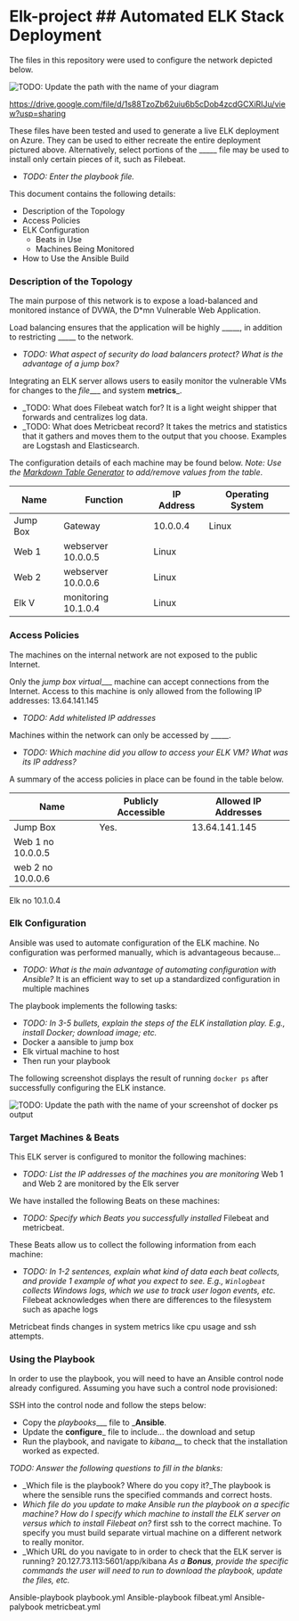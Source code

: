 # Elk-project ## Automated ELK Stack Deployment

The files in this repository were used to configure the network depicted below.

![TODO: Update the path with the name of your diagram](Images/diagram_filename.png)



https://drive.google.com/file/d/1s88TzoZb62uiu6b5cDob4zcdGCXiRIJu/view?usp=sharing










These files have been tested and used to generate a live ELK deployment on Azure. They can be used to either recreate the entire deployment pictured above. Alternatively, select portions of the _____ file may be used to install only certain pieces of it, such as Filebeat.

  - _TODO: Enter the playbook file._

This document contains the following details:
- Description of the Topology
- Access Policies
- ELK Configuration
  - Beats in Use
  - Machines Being Monitored
- How to Use the Ansible Build


### Description of the Topology

The main purpose of this network is to expose a load-balanced and monitored instance of DVWA, the D*mn Vulnerable Web Application.

Load balancing ensures that the application will be highly _____, in addition to restricting _____ to the network.
- _TODO: What aspect of security do load balancers protect? What is the advantage of a jump box?_

Integrating an ELK server allows users to easily monitor the vulnerable VMs for changes to the _file____ and system __metrics___.
- _TODO: What does Filebeat watch for? It is a light weight shipper that forwards and centralizes log data.
- _TODO: What does Metricbeat record? It takes the metrics and statistics that it gathers and moves them to the output that you choose. Examples are Logstash and Elasticsearch.

The configuration details of each machine may be found below.
_Note: Use the [Markdown Table Generator](http://www.tablesgenerator.com/markdown_tables) to add/remove values from the table_.

| Name     | Function | IP Address | Operating System |
|----------|----------|------------|------------------|
| Jump Box | Gateway  | 10.0.0.4   | Linux      |
| Web 1    | webserver  10.0.0.5   | Linux           |                  |
| Web 2    | webserver  10.0.0.6   | Linux           |                  |
| Elk V    | monitoring 10.1.0.4   | Linux           |                  |

### Access Policies

The machines on the internal network are not exposed to the public Internet. 

Only the _jump box virtual____ machine can accept connections from the Internet. Access to this machine is only allowed from the following IP addresses: 13.64.141.145
- _TODO: Add whitelisted IP addresses_

Machines within the network can only be accessed by _____.
- _TODO: Which machine did you allow to access your ELK VM? What was its IP address?_

A summary of the access policies in place can be found in the table below.

| Name     | Publicly Accessible | Allowed IP Addresses |
|----------|---------------------|----------------------|
| Jump Box | Yes.                | 13.64.141.145   |
| Web 1      no                    10.0.0.5                      |
| web 2      no                    10.0.0.6
  Elk        no                    10.1.0.4  

### Elk Configuration

Ansible was used to automate configuration of the ELK machine. No configuration was performed manually, which is advantageous because...
- _TODO: What is the main advantage of automating configuration with Ansible?_
It is an efficient way to set up a standardized configuration in multiple machines 

The playbook implements the following tasks:
- _TODO: In 3-5 bullets, explain the steps of the ELK installation play. E.g., install Docker; download image; etc._
- Docker a aansible to jump box 
- Elk virtual machine to host
- Then run your playbook 

The following screenshot displays the result of running `docker ps` after successfully configuring the ELK instance.

![TODO: Update the path with the name of your screenshot of docker ps output](Images/docker_ps_output.png)

### Target Machines & Beats
This ELK server is configured to monitor the following machines:
- _TODO: List the IP addresses of the machines you are monitoring_
Web 1 and Web 2 are monitored by the Elk server

We have installed the following Beats on these machines:
- _TODO: Specify which Beats you successfully installed_
Filebeat and metricbeat.

These Beats allow us to collect the following information from each machine:
- _TODO: In 1-2 sentences, explain what kind of data each beat collects, and provide 1 example of what you expect to see. E.g., `Winlogbeat` collects Windows logs, which we use to track user logon events, etc._
Filebeat acknowledges when there are differences to the filesystem such as apache logs

Metricbeat finds changes in system metrics like cpu usage and ssh attempts. 

### Using the Playbook
In order to use the playbook, you will need to have an Ansible control node already configured. Assuming you have such a control node provisioned: 

SSH into the control node and follow the steps below:
- Copy the _playbooks____ file to ___Ansible__.
- Update the __configure___ file to include... the download and setup
- Run the playbook, and navigate to _kibana___ to check that the installation worked as expected.

_TODO: Answer the following questions to fill in the blanks:_
- _Which file is the playbook? Where do you copy it?_The playbook is where the sensible runs the specified commands and correct hosts. 
- _Which file do you update to make Ansible run the playbook on a specific machine? How do I specify which machine to install the ELK server on versus which to install Filebeat on?_ first ssh to the correct machine. To specify you must build separate virtual machine on a different network to really monitor. 
- _Which URL do you navigate to in order to check that the ELK server is running?
20.127.73.113:5601/app/kibana
_As a **Bonus**, provide the specific commands the user will need to run to download the playbook, update the files, etc._

Ansible-playbook playbook.yml
Ansible-playbook filbeat.yml
Ansible-palybook metricbeat.yml
